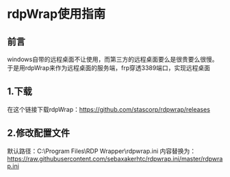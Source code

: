 # rdpWrap使用指南

## 前言
windows自带的远程桌面不让使用，而第三方的远程桌面要么是很贵要么很慢。于是用rdpWrap来作为远程桌面的服务端，frp穿透3389端口，实现远程桌面



## 1.下载

在这个链接下载rdpWrap：https://github.com/stascorp/rdpwrap/releases



## 2.修改配置文件

默认路径：C:\Program Files\RDP Wrapper\rdpwrap.ini
内容替换为：https://raw.githubusercontent.com/sebaxakerhtc/rdpwrap.ini/master/rdpwrap.ini